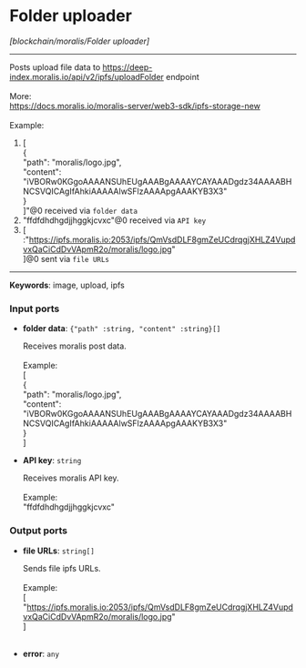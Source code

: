 # Folder uploader

_[blockchain/moralis/Folder uploader]_

---

Posts upload file data to  https://deep-index.moralis.io/api/v2/ipfs/uploadFolder endpoint<br>
<br>
More: <br>
https://docs.moralis.io/moralis-server/web3-sdk/ipfs-storage-new<br>
<br>
Example:<br>
1. [<br>
    {<br>
      "path": "moralis/logo.jpg",<br>
      "content": "iVBORw0KGgoAAAANSUhEUgAAABgAAAAYCAYAAADgdz34AAAABHNCSVQICAgIfAhkiAAAAAlwSFlzAAAApgAAAKYB3X3"<br>
    }<br>
  ]"@0 received via `folder data`  <br>
2. "ffdfdhdhgdjjhggkjcvxc"@0 received via `API key` <br>
3. [  :"https://ipfs.moralis.io:2053/ipfs/QmVsdDLF8gmZeUCdrqgjXHLZ4VupdvxQaCiCdDvVApmR2o/moralis/logo.jpg" <br>
]@0 sent via `file URLs`<br>

---

__Keywords__: image, upload, ipfs

### Input ports

* __folder data__: ` {"path" :string, "content" :string}[] `

    Receives moralis post data.<br>
    <br>
    Example:<br>
    [<br>
        {<br>
          "path": "moralis/logo.jpg",<br>
          "content": "iVBORw0KGgoAAAANSUhEUgAAABgAAAAYCAYAAADgdz34AAAABHNCSVQICAgIfAhkiAAAAAlwSFlzAAAApgAAAKYB3X3"<br>
        }<br>
      ]<br>


* __API key__: ` string `

    Receives moralis API key.<br>
    <br>
    Example: <br>
    "ffdfdhdhgdjjhggkjcvxc" <br>

### Output ports

* __file URLs__: ` string[] `

    Sends file ipfs URLs.<br>
    <br>
    Example:<br>
     [<br>
    "https://ipfs.moralis.io:2053/ipfs/QmVsdDLF8gmZeUCdrqgjXHLZ4VupdvxQaCiCdDvVApmR2o/moralis/logo.jpg" <br>
    ]<br>
    <br>


* __error__: ` any `

